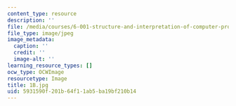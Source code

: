 ```yaml
---
content_type: resource
description: ''
file: /media/courses/6-001-structure-and-interpretation-of-computer-programs-spring-2005/5931590f201b64f11ab5ba19bf210b14_1B.jpg
file_type: image/jpeg
image_metadata:
  caption: ''
  credit: ''
  image-alt: ''
learning_resource_types: []
ocw_type: OCWImage
resourcetype: Image
title: 1B.jpg
uid: 5931590f-201b-64f1-1ab5-ba19bf210b14
---
```

